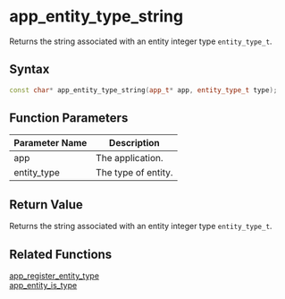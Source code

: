 # app_entity_type_string

Returns the string associated with an entity integer type `entity_type_t`.

## Syntax

```cpp
const char* app_entity_type_string(app_t* app, entity_type_t type);
```

## Function Parameters

Parameter Name | Description
--- | ---
app | The application.
entity_type | The type of entity.

## Return Value

Returns the string associated with an entity integer type `entity_type_t`.

## Related Functions

[app_register_entity_type](https://github.com/RandyGaul/cute_framework/blob/master/doc/ecs/app_register_entity_type.md)  
[app_entity_is_type](https://github.com/RandyGaul/cute_framework/blob/master/doc/ecs/app_entity_is_type.md)  
